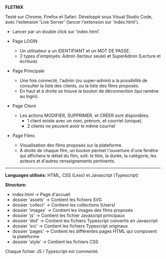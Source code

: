 **FLETNIX**

Testé sur Chrome, Firefox et Safari.
Développé sous Visual Studio Code, avec l'extension 'Live Server' (lancer l'extension sur 'index.html').


- Lancer par un double click sur 'index.html'.

- Page LOGIN
    - Un utilisateur a un IDENTIFIANT et un MOT DE PASSE.
    - 2 types d'employés: Admin (lecteur seule) et SuperAdmin (Lecture et écriture)

- Page Principale
    - Une fois connecté, l'admin (ou super-admin) a la possibilité de consulter la liste des clients, ou la liste des films proposés.
    - En haut et à droite se trouve le bouton de déconnection (qui ramène au login).

- Page Client
    - Les actions MODIFIER, SUPPRIMER, et CRÉER sont disponibles.
        - 1 client existe avec un nom, prénom, et courriel (unique).
        - 2 clients ne peuvent avoir le même courriel
    
- Page Films
    - Visualisation des films proposés sur la plateforme.
    - À droite de chaque film, un bouton permet l'ouverture d'une fenêtre qui affichera le détail du film, soit: le titre, la durée, la catégorie, les acteurs et d'autres renseignements pertinents.
        
-----------------------------------------------------------------------------------------------------------

**Languages utilisés:** HTML, CSS (Less) et Javascript (Typescript)

**Structure:**
- index.html            ->  Page d'accueil
- dossier 'assets'      ->  Contient les fichiers SVG
- dossier 'collect'     ->  Contient les collections (Users)
- dossier 'images'      ->  Contient les images des films proposés
- dossier 'js'          ->  Contient les fichier Javascript principaux
- dossier 'dist'        ->  Contient les fichiers Typescript convertis en Javascript    
- dossier 'src'         ->  Contient les fichiers Typescript originaux
- dossier 'pages'       ->  Contient les différentes pages HTML qui composent la plateforme
- dossier 'style'       ->  Contient les fichiers CSS


Chaque fichier JS / Typescript est commenté.
